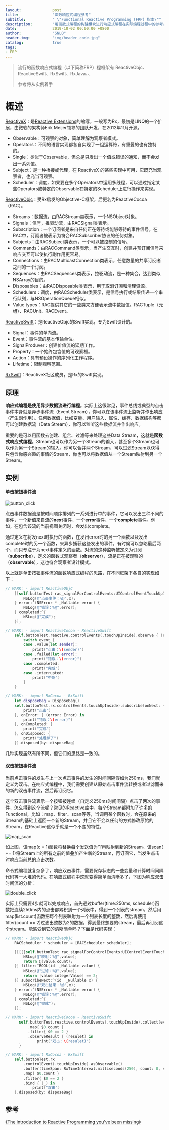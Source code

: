 ```yaml
---
layout:              post
title:               "函数响应式编程参考"
subtitle:            " \"Functional Reactive Programming (FRP) 指南\""
description:	     "用函数式编程的构建模块进行响应式编程在实际编程过程中的参考指南"
date:                2019-10-02 00:00:00 +0800
author:              "SNLO"
header-img:          "img/header_code.jpg"
catalog:             true
tags:
- FRP
---
```


> 流行的函数响应式编程（以下简称FRP）程框架有 ReactiveObjc、ReactiveSwift、RxSwift、RxJava、、
>
> 参考将从实例着手

# 概述

<a href= "http://reactivex.io/intro.html" target="_blank">ReactiveX</a>：是<a href= "https://docs.microsoft.com/en-us/previous-versions/dotnet/reactive-extensions/hh242985(v=vs.103)" target="_blank">Reactive Extensions</a>的缩写，一般写为Rx，最初是LINQ的一个扩展，由微软的架构师Erik Meijer领导的团队开发，在2012年11月开源。

- Observable：可观察的对象，简单理解为观察者模式。
- Operators：不同的语言实现都各自实现了一组运算符，有重叠的也有独特的。
- Single：类似于Observable，但总是只发出一个值或错误的通知，而不会发出一系列值。
- Subject：是一种桥接或代理，在 ReactiveX 的某些实现中可用，它既充当观察者，也充当可观察。
- Scheduler：调度，如果要在多个Operators中运用多线程，可以通过指定某些Operators或特定的Observable在特定的Scheduler上进行操作来实现。

<a href= "https://github.com/ReactiveCocoa/ReactiveObjC" target="_blank">ReactiveObjc</a>：受Rx启发的Objective-C框架，后更名为ReactiveCocoa（RAC）。

- Streams：数据流，由RACStream类表示，一个NSObject对象。
- Signals：信号，推驱动流，由RACSignal类表示。
- Subscription：一个订阅者是来自任何正在等待或能够等待的事件信号，在RAC中，订阅者被表示为符合RACSubscriber协议的任何对象。
- Subjects：由RACSubject类表示，一个可以被控制的信号。
- Commands：由RACCommand类表示，当产生交互时，创建并预订阅信号来响应交互可以使执行副作用更容易。
- Connections：由RACMulticastConnection类表示，任意数量的共享订阅者之间的一个订阅。
- Sequences：由RACSequences类表示，拉驱动流，是一种集合，达到类似NSArray的目的。
- Disposables：由RACDisposable类表示，用于取消订阅和清理资源。
- Schedulers：调度，由RACScheduler类表示，是信号执行或结果传递一个串行队列，与NSOperationQueue相似。
- Value types：RAC提供其它的一些类来方便表示流中数据值。RACTuple（元组）、RACUnit、RACEvent。

<a href= "http://reactivecocoa.io/reactiveswift/docs/latest/index.html" target="_blank">ReactiveSwift</a>：是ReactiveObjc的Swift实现，专为Swift设计的。

- Signal：事件的单向流。
- Event：事件流的基本传输单位。
- SignalProduver：创建价值流的延期工作。
- Property：一个始终包含值的可观察框。
- Action：具有预设操作的序列化工作程序。
- Lifetime：限制观察范围。

<a href= "https://github.com/ReactiveX/RxSwift" target="_blank">RxSwift</a>：ReactiveX社区成员，是Rx的Swift实现。

## 原理

**响应式编程是使用异步数据流进行编程**。实际上这很常见，事件总线或典型的点击事件本身就是异步事件流（Event Stream），你可以在该事件流上监听并作出响应（产生副作用）。任何数据值，比如变量、用户输入、属性、缓存、数据结构等都可以创建数据流（Data Stream），你可以监听这些数据流并作出响应。

重要的是可以用函数去创建、组合、过滤等来处理这些Data Stream，这就是**函数式响应式编程**。Stream也可以作为另一个Stream的输入，甚至多个Stream也可以作为另一个Stream的输入。你可以合并两个Stream，可以过滤Stream以获得只包含你感兴趣的事情的Stream，你也可以将数据值从一个Stream映射到另一个Stream。

## 实例

#### 单击按钮事件流

![button_click](https://snlo.app/img/blog_img/191029/button_click.jpg)

点击事件数据流是按时间顺序排列的一系列进行中的事件，它可以发出三种不同的事件，一个新值来自流的**next**事件，一个**error**事件，一个**complete**事件。例如，在包含该流的当前视图关闭时，会发出complete。

通过定义在将发next时执行的函数，在发出error时的另一个函数以及发出complete时的另一个函数，来异步捕获这些发出的事件，有时候可以忽略最后两个，而只专注于为next事件定义的函数。对流的这种监听被定义为订阅（**subscribe**），定义的函数式观察者（**observer**），流是正在被观察的（**observable**），这也符合观察者设计模式。

以上就是单击按钮事件流的函数响应式编程的思路，在不同框架下各自的实现如下：

```objective-c
// MARK: - import ReactiveObjC
    [[self.buttonTest rac_signalForControlEvents:UIControlEventTouchUpInside] subscribeNext:^(__kindof UIControl * _Nullable x) {
        NSLog(@"点击事件：%@",x);
    } error:^(NSError * _Nullable error) {
        NSLog(@"错误：%@",error);
    } completed:^{
        NSLog(@"完成");
    }];
```

```swift
// MARK: - import ReactiveCocoa - ReactiveSwift
    self.buttonTest.reactive.controlEvents(.touchUpInside).observe { (event) in
        switch event {
        case .value(let sender):
            print("点击：\(sender)")
        case .failed(let error):
            print("错误：\(error)")
        case .completed:
            print("完成")
        case .interrupted:
            print("中断")
        }
    }
```

```swift
// MARK: - import RxCocoa - RxSwift
    let disposeBag = DisposeBag()
    self.buttonTest.rx.controlEvent(.touchUpInside).subscribe(onNext: { (_) in
        print("点击")
    }, onError: { (error: Error) in
        print("错误：\(error)")
    }, onCompleted: {
        print("完成")
    }, onDisposed: {
        print("处理掉了")
    }).disposed(by: disposeBag)
```

几种实现虽然有所不同，但它们的思路是一致的。

#### 双击按钮事件流

当前点击事件的发生与上一次点击事件的发生的时间间隔假如为250ms，我们就定义为双击。在响应式编程中，我们需要创建从原始点击事件流转换或者过滤而来的新的双击事件流，然后再订阅它。

这个双击事件流表示一个按钮被连续（自定义250ms时间间隔）点击了两次的事件，怎么得到这个流呢？常见的Reactive库中，每个Stream都附加了许多的Functional，比如：map、filter、scan等等，当调用某个函数时，会在原来的Stream的基础上返回一个新的Stream，并且它不会以任何的方式修改原始的Stream，在Reactive这似乎就是一个不变的特性。

![map_scan](https://snlo.app/img/blog_img/191029/map_scan.jpg)

如上图，该map(c = 1)函数将替换每个发送值为‘1‘再映射到新的Stream。该scan( += 1)将Stream上的所有之前的值叠加产生新的Stream，再订阅它，当发生点击时响应当前总的点击次数。

命令式编程就复杂多了，响应双击事件，需要保存状态的一些变量和计算时间间隔代码等一大堆的代码。在响应式编程中这就变得简单而清晰多了，下图为响应双击时间流的分析：

![double_click](https://snlo.app/img/blog_img/191029/double_click.jpg)

实际上只需要4步就可以完成响应，首先通过buffer(time:250ms, scheduler)函数把连续250ms内的点击都累积到一个列表中，得到一个列表的stream，然后用map(list.count)函数把每个列表映射为一个列表长度的整数，然后再使用filter(count == 2)过滤出整数为2的数据，得到最终想要的stream，最后再订阅这个stream。能感受到它的清晰简单吗？下面是代码实现：

```objective-c
// MARK: - import ReactiveObjC
    RACScheduler * scheduler = [RACScheduler scheduler];

    [[[[[self.buttonTest rac_signalForControlEvents:UIControlEventTouchUpInside] bufferWithTime:0.250 onScheduler:scheduler] map:^id _Nullable(RACTuple * _Nullable value) {
        NSLog(@"映射：%@",value);
        return @(value.count);
    }] filter:^BOOL(id  _Nullable value) {
        NSLog(@"过滤：%@",value);
        return [value integerValue] == 2;
    }] subscribeNext:^(id  _Nullable x) {
        NSLog(@"双击结果：%@",x);
    } error:^(NSError * _Nullable error) {
        NSLog(@"错误：%@",error);
    } completed:^{
        NSLog(@"完成");
    }];
```

```swift
// MARK: - import ReactiveCocoa - ReactiveSwift
      self.buttonTest.reactive.controlEvents(.touchUpInside).collect(every: DispatchTimeInterval.milliseconds(250), on: QueueScheduler.main, skipEmpty: true, discardWhenCompleted: true)
          .map{ $0.count }
          .filter{ $0 == 2 }
          .observeResult { (resulet) in
              print("双击：\(resulet)")
      }
```

```swift
// MARK: - import RxCocoa - RxSwift
    self.buttonTest.rx
        .controlEvent(.touchUpInside).asObservable()
        .buffer(timeSpan: RxTimeInterval.milliseconds(250), count: 0, scheduler: MainScheduler.init())
        .map{ $0.count }
        .filter{ $0 == 2 }
        .bind { (_) in
            print("双击")
    }.disposed(by: disposeBag)
```



## 参考

<a href= "https://gist.github.com/staltz/868e7e9bc2a7b8c1f754" target="_blank">《The introduction to Reactive Programming you've been missing》</a>